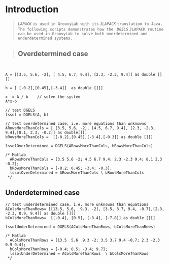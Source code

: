 # Introduction #
> _`LAPACK`_ `is used in GroovyLab with its` _`JLAPACK`_ `translation to Java. The following scripts demonstrates how the ` _`DGELS`_ `JLAPACK routine can be used in GroovyLab to solve both overdetermined and underdetermined systems. `

> ## Overdetermined case ##
```
 

A = [[3.5, 5.6, -2], [ 4.5, 6.7, 9.4], [2.3, -2.3, 9.4]] as double [][]

b = [ [-0.2],[0.45],[-3.4]]  as double [][]

x  = A / b    // solve the system
A*x-b

// test DGELS
lssol = DGELS(A, b)

// test overdetermined case, i.e. more equations than unknowns
ARowsMoreThanCols = [ [3.5, 5.6, -2], [4.5, 6.7, 9.4], [2.3, -2.3, 9.4],[8.1, 2.3, -0.2]] as double[][]
bRowsMoreThanCols =  [[-0.2],[0.45],[-3.4],[-0.3]] as double [][]

lssolOverDetermined = DGELS(ARowsMoreThanCols, bRowsMoreThanCols)

/* Matlab
  ARowsMoreThanCols = [3.5 5.6 -2; 4.5 6.7 9.4; 2.3 -2.3 9.4; 8.1 2.3 -0.2];
  bRowsMoreThanCols = [-0.2; 0.45; -3.4; -0.3];
  lssolOverDetermined = ARowsMoreThanCols \ bRowsMoreThanCols
 */
```

## Underdetermined case ##
```
// test underdetermined case, i.e. more unknowns than equations
AColsMoreThanRows= [[13.5, 5.6,  9.3, -2], [3.5, 3.7, 9.4, -0.7],[2.3, -2.3, 0.9, 9.4]] as double [][]
bColsMoreThanRows=  [[-0.4], [0.5], [-3.4], [-7.8]] as double [][]

lssolUnderDetermined = DGELS(AColsMoreThanRows, bColsMoreThanRows)

/* Matlab
  AColsMoreThanRows = [13.5  5.6  9.3 -2; 3.5 3.7 9.4 -0.7; 2.3 -2.3 0.9 9.4];
  bColsMoreThanRows = [-0.4; 0.5; -3.4; 9.7];
  lssolUnderDetermined = AColsMoreThanRows  \ bColsMoreThanRows
 */
 


```